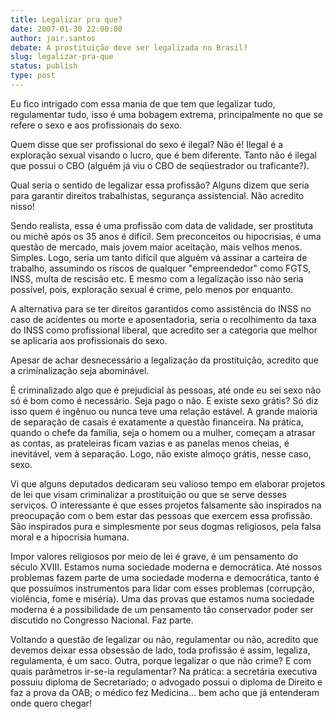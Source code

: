 ```yaml
---
title: Legalizar pra que?
date: 2007-01-30 22:00:00
author: jair.santos
debate: A prostituição deve ser legalizada no Brasil?
slug: legalizar-pra-que
status: publish 
type: post
---
```


  

 Eu fico intrigado com essa mania de que tem que legalizar tudo, regulamentar tudo, isso é uma bobagem extrema, principalmente no que se refere o sexo e aos profissionais do sexo.  

  

  

 Quem disse que ser profissional do sexo é ilegal? Não é! Ilegal é a exploração sexual visando o lucro, que é bem diferente. Tanto não é ilegal que possui o CBO (alguém já viu o CBO de seqüestrador ou traficante?).  

  

  

 Qual seria o sentido de legalizar essa profissão? Alguns dizem que seria para garantir direitos trabalhistas, segurança assistencial. Não acredito nisso!   

  

  

 Sendo realista, essa é uma profissão com data de validade, ser prostituta ou michê após os 35 anos é difícil. Sem preconceitos ou hipocrisias, é uma questão de mercado, mais jovem maior aceitação, mais velhos menos. Simples. Logo, seria um tanto difícil que alguém vá assinar a carteira de trabalho, assumindo os riscos de qualquer "empreendedor" como FGTS, INSS, multa de rescisão etc. E mesmo com a legalização isso não seria possível, pois, exploração sexual é crime, pelo menos por enquanto.  

  

  

 A alternativa para se ter direitos garantidos como assistência do INSS no caso de acidentes ou morte e aposentadoria, seria o recolhimento da taxa do INSS como profissional liberal, que acredito ser a categoria que melhor se aplicaria aos profissionais do sexo.  

  

  

 Apesar de achar desnecessário a legalização da prostituição, acredito que a criminalização seja abominável.  

 É criminalizado algo que é prejudicial às pessoas, até onde eu sei sexo não só é bom como é necessário. Seja pago o não. E existe sexo grátis? Só diz isso quem é ingênuo ou nunca teve uma relação estável. A grande maioria de separação de casais é exatamente a questão financeira. Na prática, quando o chefe da família, seja o homem ou a mulher, começam a atrasar as contas, as prateleiras ficam vazias e as panelas menos cheias, é inevitável, vem à separação. Logo, não existe almoço grátis, nesse caso, sexo.  

  

  

 Vi que alguns deputados dedicaram seu valioso tempo em elaborar projetos de lei que visam criminalizar a prostituição ou que se serve desses serviços. O interessante é que esses projetos falsamente são inspirados na preocupação com o bem estar das pessoas que exercem essa profissão. São inspirados pura e simplesmente por seus dogmas religiosos, pela falsa moral e a hipocrisia humana.  

  

  

 Impor valores religiosos por meio de lei é grave, é um pensamento do século XVIII. Estamos numa sociedade moderna e democrática. Até nossos problemas fazem parte de uma sociedade moderna e democrática, tanto é que possuímos instrumentos para lidar com esses problemas (corrupção, violência, fome e miséria). Uma das provas que estamos numa sociedade moderna é a possibilidade de um pensamento tão conservador poder ser discutido no Congresso Nacional. Faz parte.  

  

  

 Voltando a questão de legalizar ou não, regulamentar ou não, acredito que devemos deixar essa obsessão de lado, toda profissão é assim, legaliza, regulamenta, é um saco. Outra, porque legalizar o que não crime? E com quais parâmetros ir-se-ia regulamentar? Na prática: a secretária executiva possuiu diploma de Secretariado; o advogado possui o diploma de Direito e faz a prova da OAB; o médico fez Medicina... bem acho que já entenderam onde quero chegar!
